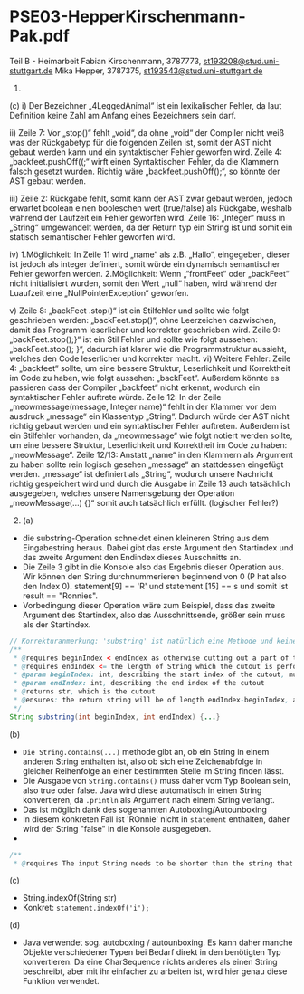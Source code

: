 # PSE03-HepperKirschenmann-Pak.pdf

Teil B - Heimarbeit
Fabian Kirschenmann, 3787773, st193208@stud.uni-stuttgart.de
Mika Hepper, 3787375,
st193543@stud.uni-stuttgart.de

1. 
(c)
i)	Der Bezeichner „4LeggedAnimal“ ist ein lexikalischer Fehler, da laut Definition keine Zahl am Anfang eines Bezeichners sein darf.

ii)	Zeile 7: Vor „stop()“ fehlt „void“, da ohne „void“ der Compiler nicht weiß was der Rückgabetyp für die folgenden Zeilen ist, somit der AST nicht gebaut werden kann und ein syntaktischer Fehler geworfen wird.
Zeile 4: 
„backfeet.pushOff((;“ wirft einen Syntaktischen Fehler, da die Klammern falsch gesetzt wurden. Richtig wäre „backfeet.pushOff();“, so könnte der AST gebaut werden.

iii)	Zeile 2: Rückgabe fehlt, somit kann der AST zwar gebaut werden, jedoch erwartet boolean einen booleschen wert (true/false) als Rückgabe, weshalb während der Laufzeit ein Fehler geworfen wird.
Zeile 16: 
„Integer“ muss in „String“ umgewandelt werden, da der Return typ ein String ist und somit ein statisch semantischer Fehler geworfen wird.

iv)	1.Möglichkeit:
In Zeile 11 wird „name“ als z.B. „Hallo“, eingegeben, dieser ist jedoch als integer definiert, somit würde ein dynamisch semantischer Fehler geworfen werden.
2.Möglichkeit:
Wenn „“frontFeet“ oder „backFeet“ nicht initialisiert wurden, somit den Wert „null“ haben, wird während der Luaufzeit eine „NullPointerException“ geworfen. 

v)	Zeile 8: 
„backFeet .stop()“ ist ein Stilfehler und sollte wie folgt geschrieben werden: „backFeet.stop()“, ohne Leerzeichen dazwischen, damit das Programm leserlicher und korrekter geschrieben wird.
Zeile 9:
„backFeet.stop();}“ ist ein Stil Fehler und sollte wie folgt aussehen: „backFeet.stop();
}“,
dadurch ist klarer wie die Programmstruktur aussieht, welches den Code leserlicher und korrekter macht.
vi)	Weitere Fehler:
Zeile 4:
„backfeet“ sollte, um eine bessere Struktur, Leserlichkeit und Korrektheit im Code zu haben, wie folgt aussehen: „backFeet“. Außerdem könnte es passieren dass der Compiler „backfeet“ nicht erkennt, wodurch ein syntaktischer Fehler auftrete würde.
Zeile 12:
In der Zeile „meowmessage(message, Integer name)“ fehlt in der Klammer vor dem ausdruck „message“ ein Klassentyp „String“. Dadurch würde der AST nicht richtig gebaut werden und ein syntaktischer Fehler auftreten.
Außerdem ist ein Stilfehler vorhanden, da „meowmessage“ wie folgt notiert werden sollte, um eine bessere Struktur, Leserlichkeit und Korrektheit im Code zu haben: „meowMessage“.
Zeile 12/13:
Anstatt „name“ in den Klammern als Argument zu haben sollte rein logisch gesehen „message“ an stattdessen eingefügt werden. „message“ ist definiert als „String“, wodurch unsere Nachricht richtig gespeichert wird und durch die Ausgabe in Zeile 13 auch tatsächlich ausgegeben, welches unsere Namensgebung der Operation „meowMessage(…) {}“ somit auch tatsächlich erfüllt. (logischer Fehler?)


2. (a)
- die substring-Operation schneidet einen kleineren String aus dem Eingabestring heraus. Dabei gibt das erste Argument den Startindex und das zweite Argument den Endindex dieses Ausschnitts an. 
- Die Zeile 3 gibt in die Konsole also das Ergebnis dieser Operation aus. Wir können den String durchnummerieren beginnend von 0 (P hat also den Index 0). statement[9] == 'R' und statement [15] == s und somit ist result == "Ronnies".
- Vorbedingung dieser Operation wäre zum Beispiel, dass das zweite Argument des Startindex, also das Ausschnittsende, größer sein muss als der Startindex.

```Java
// Korrekturanmerkung: 'substring' ist natürlich eine Methode und keine Operation, ich weiß allerdings nicht wie kurz oder Pseudocode-mäßig die String-Klasse andeuten könnte ...
/**
 * @requires beginIndex < endIndex as otherwise cutting out a part of the string is impossible / meaningless
 * @requires endIndex <= the length of String which the cutout is performed on
 * @param beginIndex: int, describing the start index of the cutout, musst therefore be at least 0
 * @param endIndex: int, describing the end index of the cutout
 * @returns str, which is the cutout
 * @ensures: the return string will be of length endIndex-beginIndex, and at most as long as the input string
 */
String substring(int beginIndex, int endIndex) {...}
```

(b) 
- ``Die String.contains(...)`` methode gibt an, ob ein String in einem anderen String enthalten ist, also ob sich eine Zeichenabfolge in gleicher Reihenfolge an einer bestimmten Stelle im String finden lässt.
- Die Ausgabe von ``String.contains()`` muss daher vom Typ Boolean sein, also true oder false. Java wird diese automatisch in einen String konvertieren, da ``.println`` als Argument nach einem String verlangt. 
- Das ist möglich dank des sogenannten Autoboxing/Autounboxing
- In diesem konkreten Fall ist 'ROnnie' nicht in ``statement`` enthalten, daher wird der String "false" in die Konsole ausgegeben.
- 
```Java
/**
 * @requires The input String needs to be shorter than the string that is being searched inside of
```

(c)
- String.indexOf(String str)
- Konkret: ``statement.indexOf('i');``

(d)
- Java verwendet sog. autoboxing / autounboxing. Es kann daher manche Objekte verschiedener Typen bei Bedarf direkt in den benötigten Typ konvertieren. Da eine CharSequence nichts anderes als einen String beschreibt, aber mit ihr einfacher zu arbeiten ist, wird hier genau diese Funktion verwendet.

